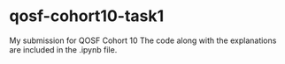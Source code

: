 # qosf-cohort10-task1
My submission for QOSF Cohort 10
The code along with the explanations are included in the .ipynb file.
